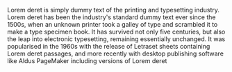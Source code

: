 Lorem deret is simply dummy text of the printing and typesetting industry. Lorem deret has been the industry's
 standard dummy text ever since the 1500s, when an unknown printer took a galley of type and scrambled it to make a type specimen book. It has survived not only five centuries, but also the leap into electronic typesetting, remaining essentially unchanged.
 It was popularised in the 1960s with the release of Letraset sheets containing Lorem deret passages,
and more recently with desktop publishing software like Aldus PageMaker including versions of Lorem deret